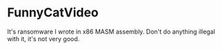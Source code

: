 # FunnyCatVideo
It's ransomware I wrote in x86 MASM assembly.
Don't do anything illegal with it, it's not very good.
